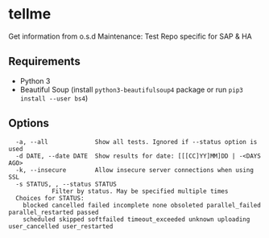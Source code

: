 # tellme

Get information from o.s.d Maintenance: Test Repo specific for SAP & HA

## Requirements

- Python 3
- Beautiful Soup (install `python3-beautifulsoup4` package or run `pip3 install --user bs4`)

## Options

```
  -a, --all             Show all tests. Ignored if --status option is used
  -d DATE, --date DATE  Show results for date: [[[CC]YY]MM]DD | -<DAYS AGO>
  -k, --insecure        Allow insecure server connections when using SSL
  -s STATUS, , --status STATUS
			Filter by status. May be specified multiple times
  Choices for STATUS:
	blocked cancelled failed incomplete none obsoleted parallel_failed parallel_restarted passed
	scheduled skipped softfailed timeout_exceeded unknown uploading user_cancelled user_restarted
```
